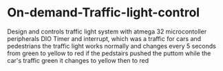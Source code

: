 # On-demand-Traffic-light-control
Design and controls traffic light system with atmega 32 microcontoller peripherals DIO Timer and interrupt, which was a traffic for cars and pedestrians 
the traffic light works normally and changes every 5 seconds from green to yellow to red
if the pedstairs pushed the puttom while the car's traffic green it changes to yellow then to red

